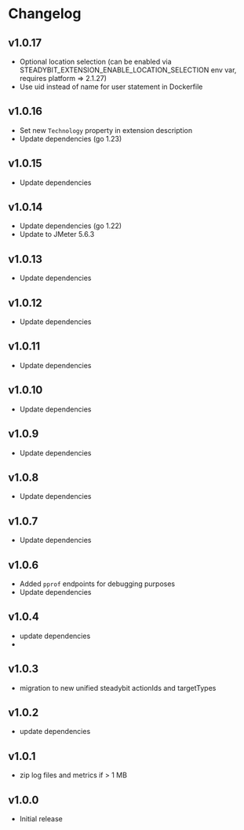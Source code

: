 # Changelog

## v1.0.17

- Optional location selection (can be enabled via STEADYBIT_EXTENSION_ENABLE_LOCATION_SELECTION env var, requires platform => 2.1.27)
- Use uid instead of name for user statement in Dockerfile

## v1.0.16

- Set new `Technology` property in extension description
- Update dependencies (go 1.23)

## v1.0.15

- Update dependencies

## v1.0.14

- Update dependencies (go 1.22)
- Update to JMeter 5.6.3

## v1.0.13

- Update dependencies

## v1.0.12

- Update dependencies

## v1.0.11

- Update dependencies

## v1.0.10

- Update dependencies

## v1.0.9

- Update dependencies

## v1.0.8

- Update dependencies

## v1.0.7

- Update dependencies

## v1.0.6

- Added `pprof` endpoints for debugging purposes
- Update dependencies

## v1.0.4

- update dependencies
-
## v1.0.3

- migration to new unified steadybit actionIds and targetTypes

## v1.0.2

- update dependencies

## v1.0.1

 - zip log files and metrics if > 1 MB

## v1.0.0

 - Initial release
